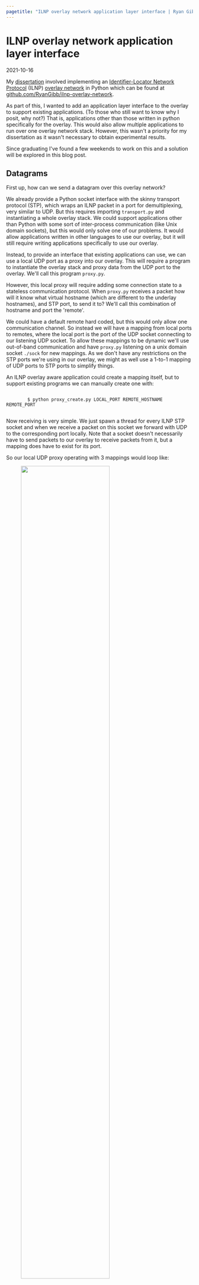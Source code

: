 ```yaml
---
pagetitle: "ILNP overlay network application layer interface | Ryan Gibb"
---
```


# ILNP overlay network application layer interface

2021-10-16

My [dissertation](../network_layer_mobility) involved implementing an [Identifier-Locator Network Protocol](../network_layer_mobility#ilnp) (ILNP) [overlay network](../network_layer_mobility#overlay) in Python which can be found at [github.com/RyanGibb/ilnp-overlay-network](https://github.com/RyanGibb/ilnp-overlay-network).

As part of this, I wanted to add an application layer interface to the overlay to support existing applications.
(To those who still want to know why I posit, why not?)
That is, applications other than those written in python specifically for the overlay.
This would also allow multiple applications to run over one overlay network stack.
However, this wasn't a priority for my dissertation as it wasn't necessary to obtain experimental results.

Since graduating I've found a few weekends to work on this and a solution will be explored in this blog post.

## Datagrams

First up, how can we send a datagram over this overlay network?

We already provide a Python socket interface with the skinny transport protocol (STP), which wraps an ILNP packet in a port for demultiplexing, very similar to UDP.
But this requires importing `transport.py` and instantiating a whole overlay stack.
We could support applications other than Python with some sort of inter-process communication (like Unix domain sockets), but this would only solve one of our problems.
It would allow applications written in other languages to use our overlay, but it will still require writing applications specifically to use our overlay.

Instead, to provide an interface that existing applications can use, we can use a local UDP port as a proxy into our overlay.
This will require a program to instantiate the overlay stack and proxy data from the UDP port to the overlay.
We'll call this program `proxy.py`.

However, this local proxy will require adding some connection state to a stateless communication protocol.
When `proxy.py` receives a packet how will it know what virtual hostname (which are different to the underlay hostnames), and STP port, to send it to?
We'll call this combination of hostname and port the 'remote'.

We could have a default remote hard coded, but this would only allow one communication channel.
So instead we will have a mapping from local ports to remotes, where the local port is the port of the UDP socket connecting to our listening UDP socket.
To allow these mappings to be dynamic we'll use out-of-band communication and have `proxy.py` listening on a unix domain socket `./sock` for new mappings.
As we don't have any restrictions on the STP ports we're using in our overlay, we might as well use a 1-to-1 mapping of UDP ports to STP ports to simplify things.

An ILNP overlay aware application could create a mapping itself, but to support existing programs we can manually create one with:

<div class="code-block" style="font-size: min(2vw, 14px);">
	<code>
		$ python proxy_create.py LOCAL_PORT REMOTE_HOSTNAME REMOTE_PORT
	</code>
</div>

Now receiving is very simple.
We just spawn a thread for every ILNP STP socket and when we receive a packet on this socket we forward with UDP to the corresponding port locally.
Note that a socket doesn't necessarily have to send packets to our overlay to receive packets from it, but a mapping does have to exist for its port.

So our local UDP proxy operating with 3 mappings would loop like:

<figure>
	<img width="75%" src="proxy.svg">
</figure>

Where a, b, and c can be any free port.

We could have a separate listening port for every connection, which would allow any source port, but this would require double the number of ports and threads in use, as well as requiring keeping track of additional mappings between these listening ports and client ports.
Having only one listening UDP socket greatly simplifies the design of the proxy.

See [github.com/RyanGibb/ilnp-overlay-network/blob/master/src](https://github.com/RyanGibb/ilnp-overlay-network/blob/master/src) for the implementation of `proxy.sh` and `proxy_create.py`.

## Does it work?

This is all great in theory, but does it work in practice?

Unfortunately, I don't have access to the Raspberry Pi testbed that I used for my dissertation's [experiments](../network_layer_mobility/#experiments) anymore.
Luckily at the time of experimenting with this (but not at the time of writeup), I had access to my current laptop `ryan-laptop`, an old tower PC `ryan-pc`, and an old HP laptop `hp-laptop` being used as a server, all connected to the same network (important for multicast) using IEEE 801.11.
I have `ryan-laptop` and `ryan-pc` running Arch Linux, and `hp-laptop` running Ubuntu Server 21.04.

The only modifications required were a configuration change to the `mcast_interface`, and a one character [fix](https://github.com/RyanGibb/ilnp-overlay-network/commit/43eba661585d0fbd159c0e7e8777f095deb2d592) (arguably more of a hack) to get the machines IP address on the `mcast_interface`.

We'll leave the overlay network topology as it was in the experiments:

<figure>
	<img width="75%" src="../network_layer_mobility/images/diagrams/experiment.svg">
</figure>

With `ryan-laptop` as the mobile node (MN), `ryan-pc` as the corresponding node (CN), and `hp-laptop` as the router.
This topology and mobility is transparent to the programs proxied through our overlay, as well as the proxy itself.

First, we'll create the two proxy sockets on port 10000 redirecting to our overlay at both endpoints, `ryan-laptop` and `ryan-pc`:

<code class="code-block" style="font-size: min(2vw, 14px);">
	ryan-laptop $ python proxy.py ../config/config.ini 10000<br>
	<br>
	ryan-pc $ python proxy.py ../config/config.ini 10000<br>
</code>

Then create the mappings:
<code class="code-block" style="font-size: min(2vw, 14px);">
	ryan-laptop $ python proxy_create.py 10000 ryan-pc 10001<br>
	<br>
	ryan-pc $ python proxy_create.py 10000 ryan-laptop 10001<br>
</code>

We will also require running the proxy without any mappings on `hp-laptop` to instantiate the ILNP stack so it can forward packets:
<code class="code-block" style="font-size: min(2vw, 14px);">
	hp-laptop $ python proxy.py<br>
</code>

Now on both endpoints we can run netcat to listen for UDP packets from 10000 on port 10001, and they can communicate!
<code class="code-block" style="font-size: min(2vw, 14px);">
	ryan-laptop $ nc -u 127.0.0.1 10000 -p 10001<br>
	hello,<br>
	world<br>
	<br>
	ryan-pc $ nc -u 127.0.0.1 10000 -p 10001<br>
	hello,<br>
	world<br>
</code>

We could replace netcat with any other application interfacing with a UDP socket as long as we know its source port.
If we don't have a predictable source port, we could just proxy it through netcat to provide one.

Through this, we can have bidirectional datagram communication over our overlay network using a local UDP proxy.

## Streams

Datagrams are great and all, but can we have a reliable ordered bytestream over our overlay?

We could follow a similar approach to what we did with datagrams.
That is, proxy TCP connections over our overlay.
But this would not provide reliability; or rather this would only provide reliable delivery locally to our TCP proxy.
Despite emphasising the lack of loss in our overlay, this was a lack of loss due to mobility.
It doesn't prevent loss due to congestion, link layer failures, or cosmic rays...

In a similar way to how our skinny transport protocol emulates UDP, we could add a transport layer protocol emulating TCP that provides a reliable, ordered, bytestream to our overlay.
But this is a lot of work.

UDP is essentially a port wrapped around an IP packet for demultiplexing.
What if we could treat our unreliable datagram as an IP packet, and run a transport layer protocol providing a reliable ordered bytestream on top of it?
That would solve both problems - provide reliable delivery and not require reinventing the wheel.

QUIC, implemented in 2012, and defined in [RFC9000](https://datatracker.ietf.org/doc/html/rfc9000), is the first that springs to mind.
This is a transport layer protocol intended to provide performant and secure HTTP connections.
To get around various protocol ossification problems, including NAT traversal, QUIC runs over UDP.
This works to our benefit as if we could proxy QUIC to send UDP packets over our overlay this would be perfect for our use case.

However, QUIC only exists as a [number of userspace implementations](https://github.com/quicwg/base-drafts/wiki/Implementations).
This has great benefits for development, but means we would be back to a raw userspace socket interface that we couldn't use existing programs with.
We could write another proxy from applications to a QUIC userspace process, but let's see if we can do better.

A slightly older protocol Stream Control Transmission Protocol (SCTP), defined in [RFC4960](https://datatracker.ietf.org/doc/html/rfc4960), is a better solution.
SCTP is a stream based transport layer protocol with some benefits over TCP, like multistreaming.
It's worth noting that there are a lot of parallels between what SCTP and ILNP provide, like mobility and multihoming, just implemented at different layers of the network stack.

But what we really care about is defined in [RFC6951](https://datatracker.ietf.org/doc/html/rfc6951).
This extension to SCTP provides an option to encapsulate SCTP packets in UDP packets instead of IP packets.
The main purpose of this extension is to allow SCTP packets to traverse 'legacy' NAT - the same reason QUIC uses UDP - but it also means we can proxy SCTP encapsulated in UDP over our overlay!

There is a [userspace implementation of SCTP](https://github.com/sctplab/usrsctp), but it only provides a userspace socket interface in C++.
Fortunately the Linux kernel has <a href="https://git.kernel.org/pub/scm/linux/kernel/git/torvalds/linux.git/diff/net/sctp/?id=v5.11&id2=v5.10">implemented</a> RFC6951 in [version 5.11](https://cdn.kernel.org/pub/linux/kernel/v5.x/ChangeLog-5.11), released February 2021, and the nmap suite have included support for SCTP in their ncat utility (a spiritual successor to netcat).

Note that only the end hosts require SCTP support, so the fact that `hp-laptop` is running Ubuntu using an older kernel is not an issue.

SCTP UDP encapulsation uses a `udp_port` and `encap_port`.
From the [sysctl kernel documentation](https://www.kernel.org/doc/html/latest/networking/ip-sysctl.html):

<code class="code-block" style="font-size: min(2vw, 14px);">
	udp_port - INTEGER<br>
	<br>
	The listening port for the local UDP tunnelling sock. Normally it’s using the IANA-assigned UDP port number 9899 (sctp-tunneling).<br>
	<br>
	This UDP sock is used for processing the incoming UDP-encapsulated SCTP packets (from RFC6951), and shared by all applications in the same net namespace.<br>
	<br>
	This UDP sock will be closed when the value is set to 0.<br>
	<br>
	The value will also be used to set the src port of the UDP header for the outgoing UDP-encapsulated SCTP packets. For the dest port, please refer to <br>‘encap_port’ below.<br>
	<br>
encap_port - INTEGER<br>
	<br>
	The default remote UDP encapsulation port.<br>
	<br>
	This value is used to set the dest port of the UDP header for the outgoing UDP-encapsulated SCTP packets by default. Users can also change the value for each sock/asoc/transport by using setsockopt. For further information, please refer to RFC6951.<br>
	<br>
	Note that when connecting to a remote server, the client should set this to the port that the UDP tunneling sock on the peer server is listening to and the local UDP tunneling sock on the client also must be started. On the server, it would get the encap_port from the incoming packet’s source port.<br>
</code>

As we want to intercept the SCTP UDP packets for proxying over our overlay, we won't use the IANA-assigned 9899 port for these variables.
Instead, we'll use ncat to intercept outgoing SCTP UDP packets (sent to `udp_port`) proxying them over our overlay, and to forward received SCTP UDP packets to `encap_port`, where the kernel SCTP implementation will be listening. It's worth noting that this will likely break any other applications using SCTP.

## Putting it all together

On both `ryan-laptop` and `ryan-pc` we configure the kernel SCTP implementation's listening port and outgoing destination port:
<code class="code-block" style="font-size: min(2vw, 14px);">
	# UDP listening port<br>
	$ sudo sysctl -w net.sctp.encap_port=10002<br>
	# UDP dest port<br>
	$ sudo sysctl -w net.sctp.udp_port=10003
</code>

To redirect outgoing SCTP UDP packets over the overlay we'll redirect packets destined for port 10002 to the overlay with source port 10002:

<code class="code-block" style="font-size: min(2vw, 14px);">
	$ ncat -u -l 10002 -c "ncat -u 127.0.0.1 10001 -p 10002" --keep-open
</code>

Proxy mappings redirecting packets from local port `encap_port` to remote port `udp_port`:

<code class="code-block" style="font-size: min(2vw, 14px);">
	ryan-pc: % python proxy_create.py 10002 alice 10003<br>
	ryan-laptop: % python proxy_create.py 10002 bob 10003
</code>

And as control messages will be exchanged between the two SCTP instances we'll also require redirecting packets from local port `encap_port` to remote port `encap_port`.

<code class="code-block" style="font-size: min(2vw, 14px);">
	ryan-pc: % python proxy_create.py 10003 alice 10003<br>
	ryan-laptop: % python proxy_create.py 10003 bob 10003
</code>

Now we can run ncat with SCTP :-)

<code class="code-block" style="font-size: min(2vw, 14px);">
	ryan-laptop $ ncat --sctp -l 9999<br>
	hello,<br>
	world<br>
	<br>
	ryan-pc $ ncat --sctp 127.0.0.1 9999<br>
	hello,<br>
	world<br>
</code>

But this _still_ doesn't allow us to use existing applications using a standard TCP socket over our overlay.
For this, we turn to `ssh`.

On both end points we can run:

<code class="code-block" style="font-size: min(2vw, 14px);">
	$ ncat --sctp -l 9999 -c "ncat 127.0.0.1 22" --keep-open
</code>

Which will use ncat to send sctp data to port 22, used for ssh.

With an openssh server configured on the machine we can then use:

<code class="code-block" style="font-size: min(2vw, 14px);">
	$ ssh -o "ProxyCommand ncat --sctp 127.0.0.1 9999" -N -D 8080 localhost
</code>

To connect via ssh over our overlay.

And if we have ssh... we have anything!

That is, we can create a SOCKS proxy to send anything over our overlay.
For example, we can create a proxy:

<code class="code-block" style="font-size: min(2vw, 14px);">
	$ ssh -o "ProxyCommand ncat --sctp 127.0.0.1 9999" -N -D 8080 localhost
</code>

And then configure your web browser of choice to use this proxy.

Alternatively, one could also proxy a raw TCP connection on port `PORT` over SCTP and our overlay with:

<code class="code-block" style="font-size: min(2vw, 14px);">
	$ ncat -l PORT -c "ncat --sctp 127.0.0.1 9999" --keep-open
</code>

## Taking a step back

Putting all the pieces together, the network stack looks something like:

<figure>
	<img width="75%" src="bin.jpg">
</figure>

Just kidding.
But not really.
All these proxies and overlays obviously have performance implications.

As David Wheeler said, "All problems in computer science can be solved by another level of indirection, except for the problem of too many layers of indirection."

But hey, it works!

Here's the actual network stack a SOCKS proxy over our overlay:

<figure>
	<img width="40%" src="network_stack.svg">
</figure>

The various proxying and mappings are not depicted.

## Further Reading

Some interesting reads that are related and tangentially related, respectively, to this project.

- On QUIC and SCTP: [https://lwn.net/Articles/745590/](https://lwn.net/Articles/745590/) </li>
- On NAT traversal: [https://tailscale.com/blog/how-nat-traversal-works/](https://tailscale.com/blog/how-nat-traversal-works/)
